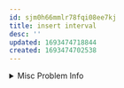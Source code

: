 ```yaml
---
id: sjm0h66mmlr78fqi08ee7kj
title: insert interval
desc: ''
updated: 1693474718844
created: 1693474702538
---
```




<details>
<summary>Misc Problem Info</summary>

`Difficulty: Medium`  
`Tags:` [[ADP related to intervals]]

</details>
